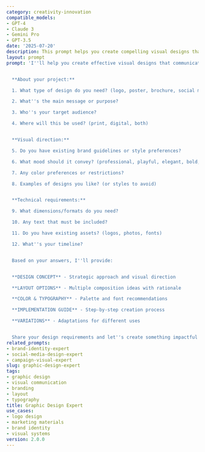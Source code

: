 ```yaml
---
category: creativity-innovation
compatible_models:
- GPT-4
- Claude 3
- Gemini Pro
- GPT-3.5
date: '2025-07-20'
description: This prompt helps you create compelling visual designs that effectively communicate your message while maintaining professional standards and brand consistency.
layout: prompt
prompt: 'I''ll help you create effective visual designs that communicate your message clearly. Let me understand your design needs:


  **About your project:**

  1. What type of design do you need? (logo, poster, brochure, social media, etc.)

  2. What''s the main message or purpose?

  3. Who''s your target audience?

  4. Where will this be used? (print, digital, both)


  **Visual direction:**

  5. Do you have existing brand guidelines or style preferences?

  6. What mood should it convey? (professional, playful, elegant, bold, etc.)

  7. Any color preferences or restrictions?

  8. Examples of designs you like? (or styles to avoid)


  **Technical requirements:**

  9. What dimensions/formats do you need?

  10. Any text that must be included?

  11. Do you have existing assets? (logos, photos, fonts)

  12. What''s your timeline?


  Based on your answers, I''ll provide:


  **DESIGN CONCEPT** - Strategic approach and visual direction

  **LAYOUT OPTIONS** - Multiple composition ideas with rationale

  **COLOR & TYPOGRAPHY** - Palette and font recommendations

  **IMPLEMENTATION GUIDE** - Step-by-step creation process

  **VARIATIONS** - Adaptations for different uses


  Share your design requirements and let''s create something impactful!'
related_prompts:
- brand-identity-expert
- social-media-design-expert
- campaign-visual-expert
slug: graphic-design-expert
tags:
- graphic design
- visual communication
- branding
- layout
- typography
title: Graphic Design Expert
use_cases:
- logo design
- marketing materials
- brand identity
- visual systems
version: 2.0.0
---
```

